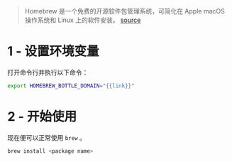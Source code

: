 > Homebrew 是一个免费的开源软件包管理系统，可简化在 Apple macOS 操作系统和 Linux 上的软件安装。
[source](https://en.wikipedia.org/wiki/Homebrew_(package_manager))

# 1 - 设置环境变量
打开命令行并执行以下命令：

```bash
export HOMEBREW_BOTTLE_DOMAIN="{{link}}"
```

# 2 - 开始使用
现在便可以正常使用 `brew` 。

```bash
brew install <package name>
```